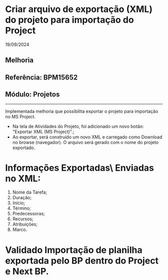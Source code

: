 # Criar arquivo de exportação (XML)  do projeto para importação do Project
19/09/2024
## Melhoria
## Referência: BPM15652
## Módulo: Projetos
***

Implementada melhoria que possibilita exportar o projeto para importação no MS Project.

 * Na tela de Atividades do Projeto, foi adicionado um novo botão: "Exportar XML (MS Project)".;
 * Ao exportar, será construído um novo XML e carregado como Download no browse (navegador). O arquivo será gerado com o nome do projeto exportado.

# Informações Exportadas\ Enviadas no XML:
 
 1. Nome da Tarefa;
 2. Duração;
 3. Início;
 4. Término;
 5. Predecessoras;
 6. Recursos;
 7. Atribuições;
 8. Marco.

 # Validado Importação de planilha exportada pelo BP dentro do Project e Next BP.